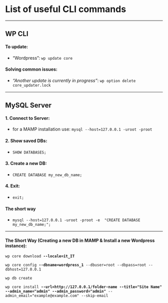 # List of useful CLI commands

---

## WP CLI

#### To update: 
- “Wordpress”: `wp update core`

#### Solving common issues:
- _“Another update is currently in progress”_: `wp option delete core_updater.lock`

---

## MySQL Server

#### 1. Connect to Server:
- for a MAMP installation use: `mysql --host=127.0.0.1 -uroot -proot`

#### 2. Show saved DBs:
- `SHOW DATABASES;`

#### 3. Create a new DB:
- `CREATE DATABASE my_new_db_name;`

#### 4. Exit:
- `exit;`

#### The short way
- `mysql --host=127.0.0.1 -uroot -proot -e  "CREATE DATABASE my_new_db_name;";`

---

#### The Short Way (Creating a new DB in MAMP & Install a new Wordpress instance):

`wp core download `**`--locale=it_IT`**` `

`wp core config `**`--dbname=wordpress_1`**` --dbuser=root --dbpass=root --dbhost=127.0.0.1`

`wp db create`




`wp core install `**`--url=http://127.0.0.1/folder-name`**` `**`--title="Site Name"`**` `**`--admin_name="admin"`**` `**`--admin_password="admin"`**` --admin_email="example@example.com" --skip-email`

